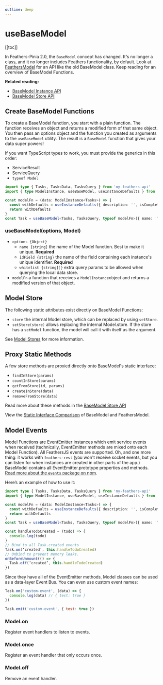 ```yaml
---
outline: deep
---
```


<script setup>
import Badge from '../components/Badge.vue'
import BlockQuote from '../components/BlockQuote.vue'
</script>

# useBaseModel

[[toc]]

In Feathers-Pinia 2.0, the `BaseModel` concept has changed.  It's no longer a class, and it no longer includes Feathers
functionality, by default. Look at [FeathersModel](/guide/use-feathers-model) for an API like the old BaseModel class.
Keep reading for an overview of BaseModel Functions.

**Related reading:**

- [BaseModel Instance API](/guide/use-base-model-instances)
- [BaseModel Store API](/guide/use-base-model-stores)

## Create BaseModel Functions

To create a BaseModel function, you start with a plain function. The function receives an object and returns a
modified form of that same object. You then pass an options object and the function you created as arguments to the
`useBaseModel` utility. The result is a `BaseModel` function that gives your data super powers!

If you want TypeScript types to work, you must provide the generics in this order:

- ServiceResult
- ServiceQuery
- `typeof Model`

<!--@include: ./notification-feathers-client.md-->

```ts
import type { Tasks, TasksData, TasksQuery } from 'my-feathers-api'
import { type ModelInstance, useBaseModel, useInstanceDefaults } from 'feathers-pinia'

const modelFn = (data: ModelInstance<Tasks>) => {
  const withDefaults = useInstanceDefaults({ description: '', isComplete: false }, data)
  return withDefaults
}
const Task = useBaseModel<Tasks, TasksQuery, typeof modelFn>({ name: 'Task', idField: '_id' }, modelFn)
```

### useBaseModel(options, Model)

- `options {Object}`
  - `name {string}` the name of the Model function. Best to make it unique. **Required**
  - `idField {string}` the name of the field containing each instance's unique identifier. **Required**
  - `whitelist {string[]}` extra query params to be allowed when querying the local data store.
- `modelFn` a function that receives a `ModelInstance`object and returns a modified version of that object.

## Model Store

The following static attributes exist directly on BaseModel Functions:

- `store` the internal Model store, which can be replaced by using `setStore`.
- `setStore(store)` allows replacing the internal Model.store. If the store has a `setModel` function, the model will
call it with itself as the argument.

See [Model Stores](/guide/model-stores) for more information.

## Proxy Static Methods

A few store methods are proxied directly onto BaseModel's static interface:

- `findInStore(params)`
- `countInStore(params)`
- `getFromStore(id, params)`
- `createInStore(data)`
- `removeFromStore(data)`

Read more about these methods in the [BaseModel Store API](/guide/use-base-model-stores#storage)

View the [Static Interface Comparison](/guide/model-functions#compare-static-properties) of BaseModel and FeathersModel.

## Model Events

Model Functions are EventEmitter instances which emit service events when received (technically, EventEmitter methods
are mixed onto each Model Function). All FeathersJS events are supported. Oh, and one more thing: it works with
`feathers-rest` (you won't receive socket events, but you can listen for when instances are created in other parts of
the app.) BaseModel contains all EventEmitter.prototype properties and methods.
[Read more about the `events` package on npm](https://npmjs.com/package/events).

Here’s an example of how to use it:

<!--@include: ./notification-feathers-client.md-->

```ts
import type { Tasks, TasksData, TasksQuery } from 'my-feathers-api'
import { type ModelInstance, useBaseModel, useInstanceDefaults } from 'feathers-pinia'

const modelFn = (data: ModelInstance<Tasks>) => {
  const withDefaults = useInstanceDefaults({ description: '', isComplete: false }, data)
  return withDefaults
}
const Task = useBaseModel<Tasks, TasksQuery, typeof modelFn>({ name: 'Task', idField: '_id' }, modelFn)

const handleTodoCreated = (todo) => {
  console.log(todo)
}
// Bind to all Task.created events
Task.on(‘created’, this.handleTodoCreated)
// Unbind to prevent memory leaks.
onBeforeUnmount(() => {
  Task.off(‘created’, this.handleTodoCreated)
})
```

Since they have all of the EventEmitter methods, Model classes can be used as a data-layer Event Bus. You can even use
custom event names:

```js
Task.on('custom-event', (data) => {
  console.log(data) // { test: true }
})

Task.emit('custom-event', { test: true })
```

### Model.on

Register event handlers to listen to events.

### Model.once

Register an event handler that only occurs once.

### Model.off

Remove an event handler.
